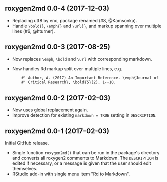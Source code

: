 ## roxygen2md 0.0-4 (2017-12-03)

- Replacing utf8 by enc, package renamed (#8, @Kamsonka).
- Handle `\bold{}`, `\emph{}` and `\url{}`, and markup spanning over multiple lines (#6, @hturner).


## roxygen2md 0.0-3 (2017-08-25)

- Now replaces `\emph`, `\bold` and `\url` with corresponding markdown.
- Now handles Rd markup split over multiple lines, e.g. 

          #' Author, A. (2017) An Important Reference. \emph{Journal of 
          #' Critical Research}, \bold{5}(2), 1--10.

## roxygen2md 0.0-2 (2017-02-03)

- Now uses global replacement again.
- Improve detection for existing `markdown = TRUE` setting in `DESCRIPTION`.


## roxygen2md 0.0-1 (2017-02-03)

Initial GitHub release.

- Single function `roxygen2md()` that can be run in the package's directory and converts all roxygen2 comments to Markdown. The `DESCRIPTION` is edited if necessary, or a message is given that the user should edit themselves.
- RStudio add-in with single menu item "Rd to Markdown".



